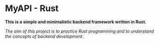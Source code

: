 # MyAPI - Rust

**This is a simple and minimalistic backend framework written in Rust.**

*The aim of this project is to practice Rust programming and to understand the concepts of backend development.*


